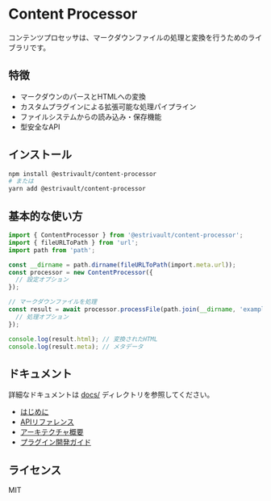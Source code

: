 # Content Processor

コンテンツプロセッサは、マークダウンファイルの処理と変換を行うためのライブラリです。

## 特徴

- マークダウンのパースとHTMLへの変換
- カスタムプラグインによる拡張可能な処理パイプライン
- ファイルシステムからの読み込み・保存機能
- 型安全なAPI

## インストール

```bash
npm install @estrivault/content-processor
# または
yarn add @estrivault/content-processor
```

## 基本的な使い方

```typescript
import { ContentProcessor } from '@estrivault/content-processor';
import { fileURLToPath } from 'url';
import path from 'path';

const __dirname = path.dirname(fileURLToPath(import.meta.url));
const processor = new ContentProcessor({
  // 設定オプション
});

// マークダウンファイルを処理
const result = await processor.processFile(path.join(__dirname, 'example.md'), {
  // 処理オプション
});

console.log(result.html); // 変換されたHTML
console.log(result.meta); // メタデータ
```

## ドキュメント

詳細なドキュメントは [docs/](./docs/) ディレクトリを参照してください。

- [はじめに](./docs/getting-started.md)
- [APIリファレンス](./docs/api-reference.md)
- [アーキテクチャ概要](./docs/architecture.md)
- [プラグイン開発ガイド](./docs/plugins.md)

## ライセンス

MIT
